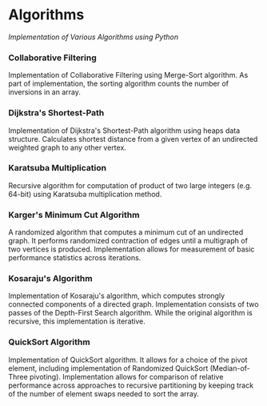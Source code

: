 # Algorithms
 *Implementation of Various Algorithms using Python*

 ### Collaborative Filtering

 Implementation of Collaborative Filtering using Merge-Sort algorithm. As part of implementation, the sorting algorithm counts the number of inversions in an array.

 ### Dijkstra's Shortest-Path
 
 Implementation of Dijkstra's Shortest-Path algorithm using heaps data structure. Calculates shortest distance from a given vertex of an undirected weighted graph to any other vertex. 

 ### Karatsuba Multiplication
 
 Recursive algorithm for computation of product of two large integers (e.g. 64-bit) using Karatsuba multiplication method.

 ### Karger's Minimum Cut Algorithm
 
 A randomized algorithm that computes a minimum cut of an undirected graph. It performs randomized contraction of edges until a multigraph of two vertices is produced. Implementation allows for measurement of basic performance statistics across iterations.

 ### Kosaraju's Algorithm 
 
 Implementation of Kosaraju's algorithm, which computes strongly connected components of a directed graph. Implementation consists of two passes of the Depth-First Search algorithm. While the original algorithm is recursive, this implementation is iterative.

 ### QuickSort Algorithm

 Implementation of QuickSort algorithm. It allows for a choice of the pivot element, including implementation of Randomized QuickSort (Median-of-Three pivoting). Implementation allows for comparison of relative performance across approaches to recursive partitioning by keeping track of the number of element swaps needed to sort the array. 